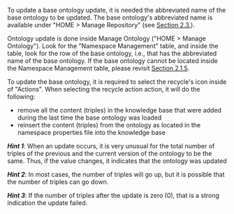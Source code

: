 To update a base ontology update, it is needed the abbreviated name of the base ontology to be updated.  The base ontology's abbreviated name is available under "HOME > Manage Repository" (see [Section 2.3.](https://github.com/paulopinheiro1234/hadatac/wiki/2.3.-Config-Verification)).

Ontology update is done inside Manage Ontology ("HOME > Manage Ontology"). Look for the "Namespace Management" table, and inside the table, look for the row of the base ontology, i.e., that has the abbreviated name of the base ontology. If the base ontology cannot be located inside the Namespace Management table, please revisit [Section 2.1.5]( https://github.com/paulopinheiro1234/hadatac/wiki/2.1.-Software-Configuration#215-setting-up-namespacesproperties).

To update the base ontology, it is required to select the recycle's icon inside of "Actions". When selecting the recycle action action, it will do the following:

* remove all the content (triples) in the knowledge base that were added during the last time the base ontology was loaded
* reinsert the content (triples) from the ontology as located in the namespace properties file into the knowledge base

___Hint 1___: When an update occurs, it is very unusual for the total number of triples of the previous and the current version of the ontology to be the same. Thus, if the value changes, it indicates that the ontology was updated

___Hint 2___: In most cases, the number of triples will go up, but it is possible that the number of triples can go down. 

___Hint 3___: If the number of triples after the update is zero (0), that is a strong indication the update failed.
  